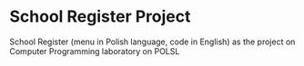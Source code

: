 School Register Project
=====================

School Register (menu in Polish language, code in English) as the project on Computer Programming laboratory on POLSL

